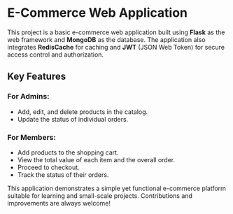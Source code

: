 # E-Commerce Web Application

This project is a basic e-commerce web application built using **Flask** as the web framework and **MongoDB** as the database. The application also integrates **RedisCache** for caching and **JWT** (JSON Web Token) for secure access control and authorization.

## Key Features

### For Admins:
- Add, edit, and delete products in the catalog.
- Update the status of individual orders.

### For Members:
- Add products to the shopping cart.
- View the total value of each item and the overall order.
- Proceed to checkout.
- Track the status of their orders.

This application demonstrates a simple yet functional e-commerce platform suitable for learning and small-scale projects. Contributions and improvements are always welcome!
